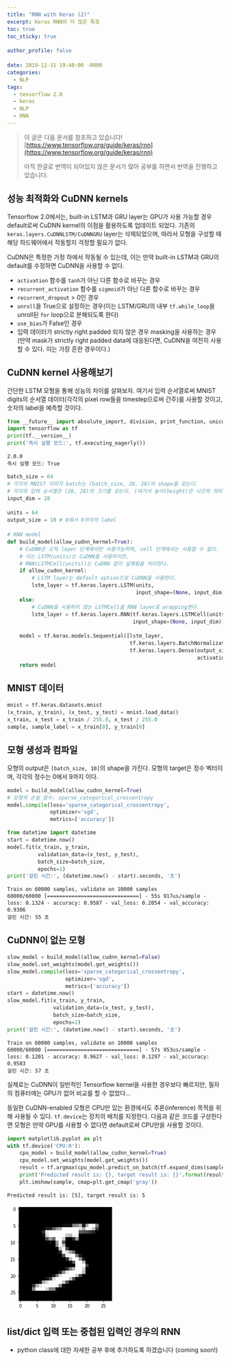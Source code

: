 ```yaml
---
title: "RNN with Keras (2)"
excerpt: Keras RNN의 더 많은 특징
toc: true
toc_sticky: true

author_profile: false

date: 2019-12-31 19:40:00 -0000
categories: 
  - NLP
tags:
  - tensorflow 2.0
  - keras
  - NLP
  - RNN
---
```

> 이 글은 다음 문서를 참조하고 있습니다!
> [https://www.tensorflow.org/guide/keras/rnn](https://www.tensorflow.org/guide/keras/rnn)
> 
> 아직 한글로 번역이 되어있지 않은 문서가 많아 공부를 하면서 번역을 진행하고 있습니다.

## 성능 최적화와 CuDNN kernels

Tensorflow 2.0에서는, built-in LSTM과 GRU layer는 GPU가 사용 가능할 경우 default로써 CuDNN kernel의 이점을 활용하도록
업데이트 되었다. 기존의 `keras.layers.CuDNNLSTM/CuDNNGRU` layer는 삭제되었으며,  따라서 모형을 구성할 때 해당 하드웨어에서 작동할지 걱정할 필요가 없다.

CuDNN은 특정한 가정 하에서 작동될 수 있는데, 이는 만약 built-in LSTM과 GRU의 default를 수정하면 CuDNN을 사용할 수 없다.

- `activation` 함수를 `tanh`가 아닌 다른 함수로 바꾸는 경우
- `recurrent_activation` 함수를 `sigmoid`가 아닌 다른 함수로 바꾸는 경우
- `recurrent_dropout` > 0인 경우
- `unroll`을 True으로 설정하는 경우(이는 LSTM/GRU의 내부 `tf.while_loop`을 unroll된 `for` loop으로 분해되도록 한다)
- `use_bias`가 False인 경우
- 입력 데이터가 strictly right padded 되지 않은 경우 masking을 사용하는 경우 (만약 mask가 strictly right padded data에 대응된다면, CuDNN을 여전히 사용할 수 있다. 이는 가장 흔한 경우이다.)

## CuDNN kernel 사용해보기

간단한 LSTM 모형을 통해 성능의 차이를 살펴보자. 여기서 입력 순서열로써 MNIST digits의 순서열 데이터(각각의 pixel row들을 timestep으로써 간주)를 사용할 것이고, 숫자의 label을 예측할 것이다.

```python
from __future__ import absolute_import, division, print_function, unicode_literals
import tensorflow as tf
print(tf.__version__)
print('즉시 실행 모드:', tf.executing_eagerly())
```
```
2.0.0
즉시 실행 모드: True
```
```python
batch_size = 64
# 각각의 MNIST 이미지 batch는 (batch_size, 28, 28)의 shape을 갖는다.
# 각각의 입력 순서열은 (28, 28)의 크기를 갖는다. (여기서 높이(height)은 시간의 의미를 가진다)
input_dim = 28

units = 64
output_size = 10 # 0에서 9까지의 label

# RNN model
def build_model(allow_cudnn_kernel=True):
    # CuDNN은 오직 layer 단계에서만 사용가능하며, cell 단계에서는 사용할 수 없다.
    # 이는 LSTM(units)는 CuDNN을 사용하지만,
    # RNN(LSTMCell(units))는 CuDNN 없이 실행됨을 의미한다.
    if allow_cudnn_kernel:
        # LSTM layer는 default option으로 CuDNN을 사용한다.
        lstm_layer = tf.keras.layers.LSTM(units, 
                                          input_shape=(None, input_dim))
    else:
        # CuDNN을 사용하지 않는 LSTMCell을 RNN layer로 wrapping한다.
        lstm_layer = tf.keras.layers.RNN(tf.keras.layers.LSTMCell(units),
                                         input_shape=(None, input_dim))
    
    model = tf.keras.models.Sequential([lstm_layer,
                                        tf.keras.layers.BatchNormalization(),
                                        tf.keras.layers.Dense(output_size,
                                                              activation='softmax')])
    return model
```
## MNIST 데이터
```python
mnist = tf.keras.datasets.mnist
(x_train, y_train), (x_test, y_test) = mnist.load_data()
x_train, x_test = x_train / 255.0, x_test / 255.0
sample, sample_label = x_train[0], y_train[0]
```
## 모형 생성과 컴파일
모형의 output은 `[batch_size, 10]`의 shape을 가진다.
모형의 target은 정수 벡터이며, 각각의 정수는 0에서 9까지 이다.

```python
model = build_model(allow_cudnn_kernel=True)
# 모형의 손실 함수: sparse_categorical_crossentropy
model.compile(loss='sparse_categorical_crossentropy',
              optimizer='sgd',
              metrics=['accuracy'])
```
```python
from datetime import datetime
start = datetime.now()
model.fit(x_train, y_train,
          validation_data=(x_test, y_test),
          batch_size=batch_size,
          epochs=1)
print('걸린 시간:', (datetime.now() - start).seconds, '초')
```
```
Train on 60000 samples, validate on 10000 samples
60000/60000 [==============================] - 55s 917us/sample - loss: 0.1324 - accuracy: 0.9587 - val_loss: 0.2054 - val_accuracy: 0.9306
걸린 시간: 55 초
```
## CuDNN이 없는 모형
```python
slow_model = build_model(allow_cudnn_kernel=False)
slow_model.set_weights(model.get_weights())
slow_model.compile(loss='sparse_categorical_crossentropy',
                   optimizer='sgd',
                   metrics=['accuracy'])
start = datetime.now()
slow_model.fit(x_train, y_train,
               validation_data=(x_test, y_test),
               batch_size=batch_size,
               epochs=1)
print('걸린 시간:', (datetime.now() - start).seconds, '초')
```
```
Train on 60000 samples, validate on 10000 samples
60000/60000 [==============================] - 57s 953us/sample - loss: 0.1201 - accuracy: 0.9627 - val_loss: 0.1297 - val_accuracy: 0.9583
걸린 시간: 57 초
```
실제로는 CuDNN이 일반적인 Tensorflow kernel을 사용한 경우보다 빠르지만, 필자의 컴퓨터에는 GPU가 없어 비교를 할 수 없었다...

동일한 CuDNN-enabled 모형은 CPU만 있는 환경에서도 추론(inference) 목적을 위해 사용될 수 있다. `tf.device`는 장치의 배치를 지정한다. 다음과 같은 코드를 구성한다면 모형은 만약 GPU를 사용할 수 없다면 default로써 CPU만을 사용할 것이다.

```python
import matplotlib.pyplot as plt
with tf.device('CPU:0'):
    cpu_model = build_model(allow_cudnn_kernel=True)
    cpu_model.set_weights(model.get_weights())
    result = tf.argmax(cpu_model.predict_on_batch(tf.expand_dims(sample, 0)), axis=1)
    print('Predicted result is: {}, target result is: {}'.format(result.numpy(), sample_label))
    plt.imshow(sample, cmap=plt.get_cmap('gray'))
```
```
Predicted result is: [5], target result is: 5
```

![](https://github.com/an-seunghwan/an-seunghwan.github.io/blob/master/assets/img/mnist1.jpg?raw=true)

## list/dict 입력 또는 중첩된 입력인 경우의 RNN
* python class에 대한 자세한 공부 후에 추가하도록 하겠습니다 (coming soon!)
<!--stackedit_data:
eyJoaXN0b3J5IjpbLTk3ODAwNjY5NiwzNTk1MzAzNDcsMTUxND
U1NjU3OSwtMTgxMTI2NjEwLC01MDExMzc3MjQsLTUwMTEzNzcy
NCwtMjA1NTQ5MjQ2NF19
-->